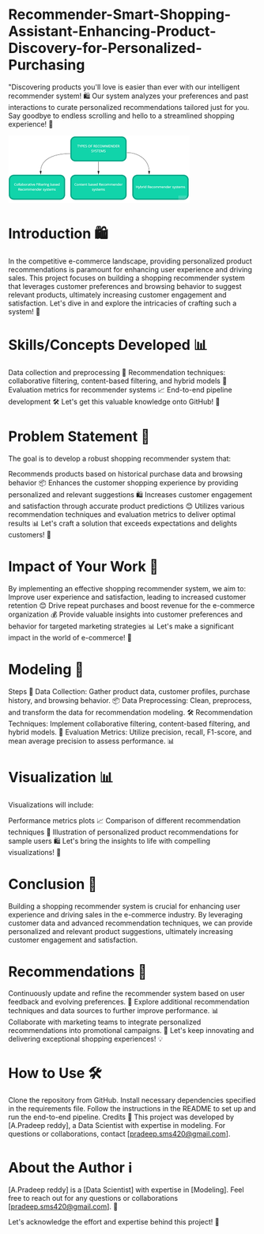 # Recommender-Smart-Shopping-Assistant-Enhancing-Product-Discovery-for-Personalized-Purchasing
"Discovering products you'll love is easier than ever with our intelligent recommender system! 🛍️  Our system analyzes your preferences and past interactions to curate personalized recommendations tailored just for you. Say goodbye to endless scrolling and hello to a streamlined shopping experience! 💫



![](https://github.com/A-pradeep420/Recommender-Smart-Shopping-Assistant-Enhancing-Product-Discovery-for-Personalized-Purchasing/blob/main/images.png)


# Introduction 🛍️

In the competitive e-commerce landscape, providing personalized product recommendations is paramount for enhancing user experience and driving sales. This project focuses on building a shopping recommender system that leverages customer preferences and browsing behavior to suggest relevant products, ultimately increasing customer engagement and satisfaction. Let's dive in and explore the intricacies of crafting such a system! 🚀



# Skills/Concepts Developed 📊
Data collection and preprocessing 📝
Recommendation techniques: collaborative filtering, content-based filtering, and hybrid models 🤝
Evaluation metrics for recommender systems 📈
End-to-end pipeline development 🛠️
Let's get this valuable knowledge onto GitHub! 🌟

# Problem Statement 🎯
The goal is to develop a robust shopping recommender system that:

Recommends products based on historical purchase data and browsing behavior 📦
Enhances the customer shopping experience by providing personalized and relevant suggestions 🛍️
Increases customer engagement and satisfaction through accurate product predictions 😊
Utilizes various recommendation techniques and evaluation metrics to deliver optimal results 📊
Let's craft a solution that exceeds expectations and delights customers! 🚀

# Impact of Your Work 💼
By implementing an effective shopping recommender system, we aim to:
Improve user experience and satisfaction, leading to increased customer retention 😊
Drive repeat purchases and boost revenue for the e-commerce organization 💰
Provide valuable insights into customer preferences and behavior for targeted marketing strategies 📊
Let's make a significant impact in the world of e-commerce! 🌟

# Modeling 🤖
Steps 📝
Data Collection: Gather product data, customer profiles, purchase history, and browsing behavior. 📦
Data Preprocessing: Clean, preprocess, and transform the data for recommendation modeling. 🛠️
Recommendation Techniques: Implement collaborative filtering, content-based filtering, and hybrid models. 🤝
Evaluation Metrics: Utilize precision, recall, F1-score, and mean average precision to assess performance. 📊

# Visualization 📊
Visualizations will include:

Performance metrics plots 📈
Comparison of different recommendation techniques 🔄
Illustration of personalized product recommendations for sample users 🛍️
Let's bring the insights to life with compelling visualizations! 🎨

# Conclusion 🌟
Building a shopping recommender system is crucial for enhancing user experience and driving sales in the e-commerce industry. By leveraging customer data and advanced recommendation techniques, we can provide personalized and relevant product suggestions, ultimately increasing customer engagement and satisfaction.

# Recommendations 🚀
Continuously update and refine the recommender system based on user feedback and evolving preferences. 🔄
Explore additional recommendation techniques and data sources to further improve performance. 📊
Collaborate with marketing teams to integrate personalized recommendations into promotional campaigns. 🎯
Let's keep innovating and delivering exceptional shopping experiences! 💡

# How to Use 🛠️
Clone the repository from GitHub.
Install necessary dependencies specified in the requirements file.
Follow the instructions in the README to set up and run the end-to-end pipeline.
Credits 🌟
This project was developed by [A.Pradeep reddy], a Data Scientist with expertise in modeling. For questions or collaborations, contact [pradeep.sms420@gmail.com].

# About the Author ℹ️
[A.Pradeep reddy] is a [Data Scientist] with expertise in [Modeling]. Feel free to reach out for any questions or collaborations [pradeep.sms420@gmail.com]. 📧

Let's acknowledge the effort and expertise behind this project! 👏
